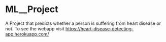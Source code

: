 # ML__Project
A Project that predicts whether a person is suffering from heart disease or not. To see the webapp visit  https://heart-disease-detecting-app.herokuapp.com/
